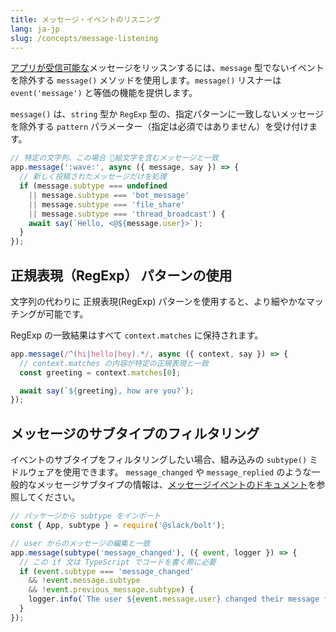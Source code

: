 ```yaml
---
title: メッセージ・イベントのリスニング
lang: ja-jp
slug: /concepts/message-listening
---
```


[アプリが受信可能な](https://docs.slack.dev/messaging/retrieving-messages#permissions)メッセージをリッスンするには、`message` 型でないイベントを除外する `message()` メソッドを使用します。`message()` リスナーは `event('message')` と等価の機能を提供します。

`message()` は、`string` 型か `RegExp` 型の、指定パターンに一致しないメッセージを除外する `pattern` パラメーター（指定は必須ではありません）を受け付けます。

```javascript
// 特定の文字列、この場合 👋絵文字を含むメッセージと一致
app.message(':wave:', async ({ message, say }) => {
  // 新しく投稿されたメッセージだけを処理
  if (message.subtype === undefined
    || message.subtype === 'bot_message'
    || message.subtype === 'file_share'
    || message.subtype === 'thread_broadcast') {
    await say(`Hello, <@${message.user}>`);
  }
});
```

## 正規表現（RegExp） パターンの使用

文字列の代わりに 正規表現(RegExp) パターンを使用すると、より細やかなマッチングが可能です。

RegExp の一致結果はすべて `context.matches` に保持されます。

```javascript
app.message(/^(hi|hello|hey).*/, async ({ context, say }) => {
  // context.matches の内容が特定の正規表現と一致
  const greeting = context.matches[0];

  await say(`${greeting}, how are you?`);
});
```

## メッセージのサブタイプのフィルタリング

イベントのサブタイプをフィルタリングしたい場合、組み込みの `subtype()` ミドルウェアを使用できます。 `message_changed` や `message_replied` のような一般的なメッセージサブタイプの情報は、[メッセージイベントのドキュメント](https://docs.slack.dev/reference/events/message#subtypes)を参照してください。

```javascript
// パッケージから subtype をインポート
const { App, subtype } = require('@slack/bolt');

// user からのメッセージの編集と一致
app.message(subtype('message_changed'), ({ event, logger }) => {
  // この if 文は TypeScript でコードを書く際に必要
  if (event.subtype === 'message_changed'
    && !event.message.subtype
    && !event.previous_message.subtype) {
    logger.info(`The user ${event.message.user} changed their message from ${event.previous_message.text} to ${event.message.text}`);
  }
});
